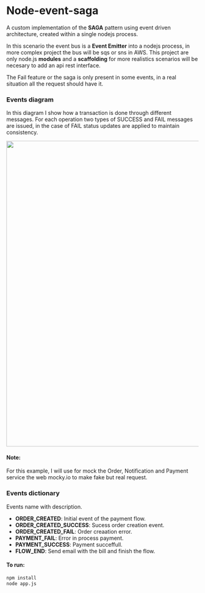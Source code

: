 # Node-event-saga
A custom implementation of the **SAGA** pattern using event driven architecture, created within a single nodejs process.

In this scenario the event bus is a **Event Emitter** into a nodejs process, in more complex project the bus will be sqs or sns in AWS.
This project are only node.js **modules** and a **scaffolding** for more realistics scenarios will be necesary to add an api rest interface.

The Fail feature or the saga is only present in some events, in a real situation all the request should have it.

### **Events diagram**
In this diagram I show how a transaction is done through different messages. For each operation two types of SUCCESS and FAIL messages are issued, in the case of FAIL status updates are applied to maintain consistency.

<img src="https://github.com/damiancipolat/Node-event-saga/blob/master/doc/Saga%20payment-Architecture.png?raw=true" width="800px"/>

#### Note:
For this example, I will use for mock the Order, Notification and Payment service the web mocky.io to make fake but real request.

### Events dictionary
Events name with description.

- **ORDER_CREATED**: Initial event of the payment flow.
- **ORDER_CREATED_SUCCESS**: Sucess order creation event.
- **ORDER_CREATED_FAIL**: Order creaation error.
- **PAYMENT_FAIL**: Error in process payment.
- **PAYMENT_SUCCESS**: Payment succeffull.
- **FLOW_END**: Send email with the bill and finish the flow.

#### To run:

```sh
npm install
node app.js
```
